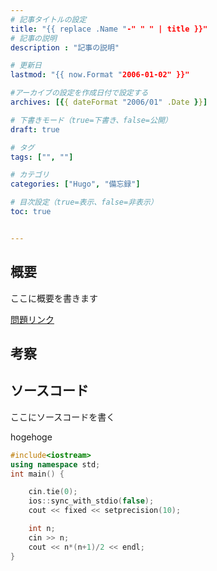```yaml
---
# 記事タイトルの設定
title: "{{ replace .Name "-" " " | title }}"
# 記事の説明
description : "記事の説明"

# 更新日
lastmod: "{{ now.Format "2006-01-02" }}"

#アーカイブの設定を作成日付で設定する
archives: [{{ dateFormat "2006/01" .Date }}]

# 下書きモード（true=下書き、false=公開）
draft: true

# タグ
tags: ["", ""]

# カテゴリ
categories: ["Hugo", "備忘録"]

# 目次設定（true=表示、false=非表示）
toc: true


---
```


## 概要

ここに概要を書きます <br>

[問題リンク](https://atcoder.jp/contests/abc167/tasks/abc167_a)

## 考察

## ソースコード

ここにソースコードを書く<br>

hogehoge

```cpp
#include<iostream>
using namespace std;
int main() {

	cin.tie(0);
	ios::sync_with_stdio(false);
	cout << fixed << setprecision(10);

	int n;
	cin >> n;
	cout << n*(n+1)/2 << endl;
}
```
